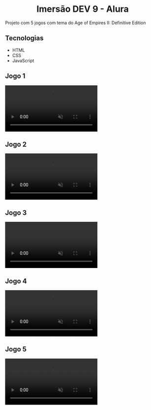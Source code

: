 <h1 align="center">Imersão DEV 9 - Alura</h1>
<p>Projeto com 5 jogos com tema do Age of Empires II: Definitive Edition</p>

<h2>Tecnologias</h2>
<ul>
  <li>HTML</li>
  <li>CSS</li>
  <li>JavaScript</li>
</ul>

<h2>Jogo 1</h2>
<video
  src="https://raw.githubusercontent.com/brunobecoski/imersao-dev-9/main/.github/game-1.webm" 
  autoplay
  loop
  muted
  playsinline
  style="max-width: 100%; height: auto;"
></video>

<h2>Jogo 2</h2>
<video
  src="https://raw.githubusercontent.com/brunobecoski/imersao-dev-9/main/.github/game-2.webm" 
  autoplay
  loop
  muted
  playsinline
  style="max-width: 100%; height: auto;"
></video>

<h2>Jogo 3</h2>
<video
  src="https://raw.githubusercontent.com/brunobecoski/imersao-dev-9/main/.github/game-3.webm" 
  autoplay
  loop
  muted
  playsinline
  style="max-width: 100%; height: auto;"
></video>

<h2>Jogo 4</h2>
<video
  src="https://raw.githubusercontent.com/brunobecoski/imersao-dev-9/main/.github/game-4.webm" 
  autoplay
  loop
  muted
  playsinline
  style="max-width: 100%; height: auto;"
></video>

<h2>Jogo 5</h2>
<video
  src="https://raw.githubusercontent.com/brunobecoski/imersao-dev-9/main/.github/game-5.webm" 
  autoplay
  loop
  muted
  playsinline
  style="max-width: 100%; height: auto;"
></video>
